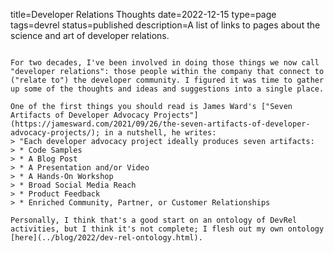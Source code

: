 title=Developer Relations Thoughts
date=2022-12-15
type=page
tags=devrel
status=published
description=A list of links to pages about the science and art of developer relations.
~~~~~~

For two decades, I've been involved in doing those things we now call "developer relations": those people within the company that connect to ("relate to") the developer community. I figured it was time to gather up some of the thoughts and ideas and suggestions into a single place.

One of the first things you should read is James Ward's ["Seven Artifacts of Developer Advocacy Projects"](https://jamesward.com/2021/09/26/the-seven-artifacts-of-developer-advocacy-projects/); in a nutshell, he writes:
> "Each developer advocacy project ideally produces seven artifacts:
> * Code Samples
> * A Blog Post
> * A Presentation and/or Video
> * A Hands-On Workshop
> * Broad Social Media Reach
> * Product Feedback
> * Enriched Community, Partner, or Customer Relationships

Personally, I think that's a good start on an ontology of DevRel activities, but I think it's not complete; I flesh out my own ontology [here](../blog/2022/dev-rel-ontology.html).
